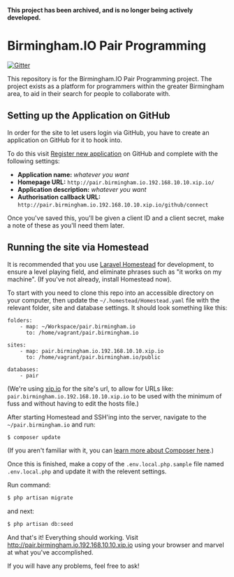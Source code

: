 **This project has been archived, and is no longer being actively developed.**

# Birmingham.IO Pair Programming

[![Gitter](https://badges.gitter.im/Join%20Chat.svg)](https://gitter.im/BirminghamIO/pair.birmingham.io?utm_source=badge&utm_medium=badge&utm_campaign=pr-badge&utm_content=badge)

This repository is for the Birmingham.IO Pair Programming project. The project exists as a platform for programmers within the greater Birmingham area, to aid in their search for people to collaborate with.

## Setting up the Application on GitHub

In order for the site to let users login via GitHub, you have to create an application on GitHub for it to hook into.

To do this visit [Register new application](https://github.com/settings/applications/new) on GitHub and complete with the following settings:

- **Application name:** *whatever you want*
- **Homepage URL:** `http://pair.birmingham.io.192.168.10.10.xip.io/`
- **Application description:** *whatever you want*
- **Authorisation callback URL:** `http://pair.birmingham.io.192.168.10.10.xip.io/github/connect`

Once you've saved this, you'll be given a client ID and a client secret, make a note of these as you'll need them later.

## Running the site via Homestead

It is recommended that you use [Laravel Homestead](http://laravel.com/docs/4.2/homestead) for development, to ensure a level playing field, and eliminate phrases such as "it works on my machine". (If you've not already, install Homestead now).

To start with you need to clone this repo into an accessible directory on your computer, then update the `~/.homestead/Homestead.yaml` file with the relevant folder, site and database settings. It should look something like this:

```
folders:
    - map: ~/Workspace/pair.birmingham.io
      to: /home/vagrant/pair.birmingham.io

sites:
    - map: pair.birmingham.io.192.168.10.10.xip.io
      to: /home/vagrant/pair.birmingham.io/public

databases:
    - pair
```

(We're using [xip.io](http://xip.io/) for the site's url, to allow for URLs like: `pair.birmingham.io.192.168.10.10.xip.io` to be used with the minimum of fuss and without having to edit the hosts file.)

After starting Homestead and SSH'ing into the server, navigate to the `~/pair.birmingham.io` and run:
```bash
$ composer update
```
(If you aren't familiar with it, you can [learn more about Composer here](https://getcomposer.org/doc/00-intro.md).)

Once this is finished, make a copy of the `.env.local.php.sample` file named `.env.local.php` and update it with the relevent settings.

Run command:
```bash
$ php artisan migrate
```
and next:
```bash
$ php artisan db:seed
```

And that's it! Everything should working. Visit http://pair.birmingham.io.192.168.10.10.xip.io using your browser and marvel at what you've accomplished.

If you will have any problems, feel free to ask!
